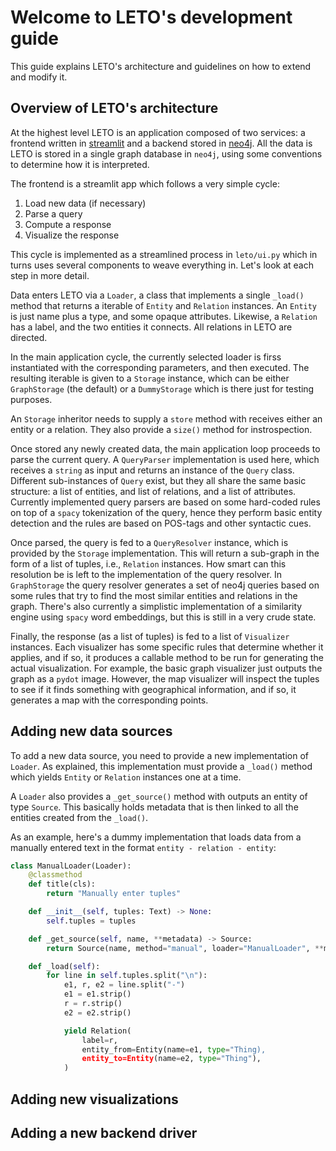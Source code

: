 # Welcome to LETO's development guide

This guide explains LETO's architecture and guidelines on how to extend and modify it.

## Overview of LETO's architecture

At the highest level LETO is an application composed of two services: a frontend written in [streamlit](https://streamlit.io) and a backend stored in [neo4j](https://neo4j.com). All the data is LETO is stored in a single graph database in `neo4j`, using some conventions to determine how it is interpreted.

The frontend is a streamlit app which follows a very simple cycle:

1. Load new data (if necessary)
2. Parse a query
3. Compute a response
4. Visualize the response

This cycle is implemented as a streamlined process in `leto/ui.py` which in turns uses several components to weave everything in. Let's look at each step in more detail.

Data enters LETO via a `Loader`, a class that implements a single `_load()` method that returns a iterable of `Entity` and `Relation` instances.
An `Entity` is just name plus a type, and some opaque attributes. Likewise, a `Relation` has a label, and the two entities it connects. All relations in LETO are directed.

In the main application cycle, the currently selected loader is firss instantiated with the corresponding parameters, and then executed.
The resulting iterable is given to a `Storage` instance, which can be either `GraphStorage` (the default) or a `DummyStorage` which is there just for testing purposes.

An `Storage` inheritor needs to supply a `store` method with receives either an entity or a relation.
They also provide a `size()` method for instrospection.

Once stored any newly created data, the main application loop proceeds to parse the current query. A `QueryParser` implementation is used here, which receives a `string` as input and returns an instance of the `Query` class. Different sub-instances of `Query` exist, but they all share the same basic structure: a list of entities, and list of relations, and a list of attributes. Currently implemented query parsers are based on some hard-coded rules on top of a `spacy` tokenization of the query, hence they perform basic entity detection and the rules are based on POS-tags and other syntactic cues.

Once parsed, the query is fed to a `QueryResolver` instance, which is provided by the `Storage` implementation. This will return a sub-graph in the form of a list of tuples, i.e., `Relation` instances. How smart can this resolution be is left to the implementation of the query resolver. In `GraphStorage` the query resolver generates a set of neo4j queries based on some rules that try to find the most similar entities and relations in the graph. There's also currently a simplistic implementation of a similarity engine using `spacy` word embeddings, but this is still in a very crude state.

Finally, the response (as a list of tuples) is fed to a list of `Visualizer` instances. Each visualizer has some specific rules that determine whether it applies, and if so, it produces a callable method to be run for generating the actual visualization. For example, the basic graph visualizer just outputs the graph as a `pydot` image. However, the map visualizer will inspect the tuples to see if it finds something with geographical information, and if so, it generates a map with the corresponding points.

## Adding new data sources

To add a new data source, you need to provide a new implementation of `Loader`. As explained, this implementation must provide a `_load()` method which yields `Entity` or `Relation` instances one at a time.

A `Loader` also provides a `_get_source()` method with outputs an entity of type `Source`. This basically holds metadata that is then linked to all the entities created from the `_load()`.

As an example, here's a dummy implementation that loads data from a manually entered text in the format `entity - relation - entity`:

```python
class ManualLoader(Loader):
    @classmethod
    def title(cls):
        return "Manually enter tuples"

    def __init__(self, tuples: Text) -> None:
        self.tuples = tuples

    def _get_source(self, name, **metadata) -> Source:
        return Source(name, method="manual", loader="ManualLoader", **metadata)

    def _load(self):
        for line in self.tuples.split("\n"):
            e1, r, e2 = line.split("-")
            e1 = e1.strip()
            r = r.strip()
            e2 = e2.strip()

            yield Relation(
                label=r,
                entity_from=Entity(name=e1, type="Thing),
                entity_to=Entity(name=e2, type="Thing"),
            )
```

## Adding new visualizations



## Adding a new backend driver
